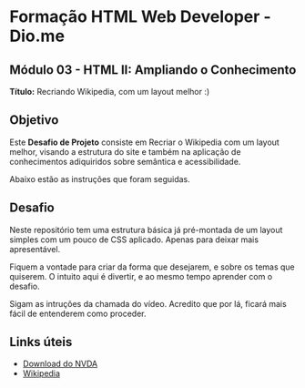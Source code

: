 # Formação HTML Web Developer - Dio.me
## Módulo 03 - HTML II: Ampliando o Conhecimento

**Título:** Recriando Wikipedia, com um layout melhor :)

## Objetivo
Este <strong>Desafio de Projeto</strong> consiste em Recriar o Wikipedia com um layout melhor, visando a estrutura do site e também na aplicação de conhecimentos adiquiridos sobre semântica e acessibilidade.

Abaixo estão as instruções que foram seguidas.

## Desafio
Neste repositório tem uma estrutura básica já pré-montada de um layout simples com um pouco de CSS aplicado. Apenas para deixar mais apresentável.

Fiquem a vontade para criar da forma que desejarem, e sobre os temas que quiserem. O intuito aqui é divertir, e ao mesmo tempo aprender com o desafio.

Sigam as intruções da chamada do vídeo. Acredito que por lá, ficará mais fácil de entenderem como proceder.

## Links úteis
- [Download do NVDA](https://www.nvaccess.org/download/)
- [Wikipedia](https://pt.wikipedia.org/)


